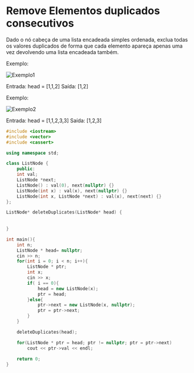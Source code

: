 # Remove Elementos duplicados consecutivos

Dado o nó cabeça de uma lista encadeada simples ordenada, exclua todas os valores duplicados de forma que cada elemento apareça apenas uma vez devolvendo uma lista encadeada também.

Exemplo:

![Exemplo1](https://assets.leetcode.com/uploads/2021/01/04/list1.jpg)

Entrada: head = [1,1,2] 
Saída: [1,2]


Exemplo:

![Exemplo2](https://assets.leetcode.com/uploads/2021/01/04/list2.jpg)


Entrada: head = [1,1,2,3,3]
Saída: [1,2,3]

```C++
#include <iostream>
#include <vector>
#include <cassert>

using namespace std;

class ListNode {
    public:
    int val;
    ListNode *next;
    ListNode() : val(0), next(nullptr) {}
    ListNode(int x) : val(x), next(nullptr) {}
    ListNode(int x, ListNode *next) : val(x), next(next) {} 
};

ListNode* deleteDuplicates(ListNode* head) {
        
        
}

int main(){
    int n;
    ListNode * head= nullptr;
    cin >> n;
    for(int i = 0; i < n; i++){
        ListNode * ptr;
        int x;
        cin >> x;
        if( i == 0){
            head = new ListNode(x);
            ptr = head;
        }else{
            ptr->next = new ListNode(x, nullptr);
            ptr = ptr->next;
        }
    }

    deleteDuplicates(head);

    for(ListNode * ptr = head; ptr != nullptr; ptr = ptr->next)
        cout << ptr->val << endl;
    
    return 0;    
}

```


